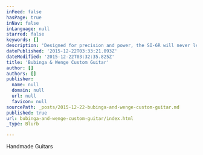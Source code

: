 ```yaml
---
inFeed: false
hasPage: true
inNav: false
inLanguage: null
starred: false
keywords: []
description: 'Designed for precision and power, the SI-6R will never let you down in a perious lick. Cranck up the distortion all you want, the SI-6R is always asking for more. Overview: Bubinga/Wenge neck-thru 24 frets fingerboard DiMarzio Humbucker pickups FloydRose Original double-locking tremolo Gold inlays'
datePublished: '2015-12-22T03:33:21.093Z'
dateModified: '2015-12-22T03:32:35.825Z'
title: 'Bubinga & Wenge Custom Guitar'
author: []
authors: []
publisher:
  name: null
  domain: null
  url: null
  favicon: null
sourcePath: _posts/2015-12-22-bubinga-and-wenge-custom-guitar.md
published: true
url: bubinga-and-wenge-custom-guitar/index.html
_type: Blurb

---
```

Handmade Guitars